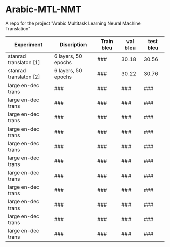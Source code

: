 # Arabic-MTL-NMT
A repo for the project "Arabic Multitask Learning Neural Machine Translation"

|      Experiment     |  Discription  |    Train bleu   |   val bleu    |  test bleu  |
|    -------------    | ------------- | -------------   | ------------- | ------------
| stanrad translaton [1]     |      6 layers, 50 epochs      |      ###        |     30.18       |   30.56       |
| stanrad translaton [2] |      6 layers, 50 epochs      |      ###        |     30.22       |   30.76       |
| large en-dec trans  |      ###      |      ###        |     ###       |   ###       |
| large en-dec trans  |      ###      |      ###        |     ###       |   ###       |
| large en-dec trans  |      ###      |      ###        |     ###       |   ###       |
| large en-dec trans  |      ###      |      ###        |     ###       |   ###       |
| large en-dec trans  |      ###      |      ###        |     ###       |   ###       |
| large en-dec trans  |      ###      |      ###        |     ###       |   ###       |
| large en-dec trans  |      ###      |      ###        |     ###       |   ###       |
| large en-dec trans  |      ###      |      ###        |     ###       |   ###       |
| large en-dec trans  |      ###      |      ###        |     ###       |   ###       |
| large en-dec trans  |      ###      |      ###        |     ###       |   ###       |
| large en-dec trans  |      ###      |      ###        |     ###       |   ###       |





